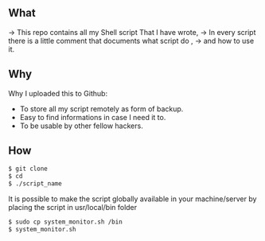 ##
## What
-> This repo contains all my Shell script That I have wrote,
-> In every script there is a little comment that documents what script do ,
-> and how to use it.

## Why
Why I uploaded this to Github: 
- To store all my script remotely as form of backup.
- Easy to find informations in case I need it to.
- To be usable by other fellow hackers.  

## How
```bash
$ git clone 
$ cd 
$ ./script_name
```
It is possible to make the script globally available in your machine/server by placing the script in usr/local/bin folder

```bash
$ sudo cp system_monitor.sh /bin 
$ system_monitor.sh 
```


